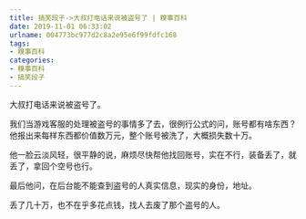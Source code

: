 ```yaml
---
title: 搞笑段子->大叔打电话来说被盗号了 | 糗事百科
date: 2019-11-01 06:33:02
urlname: 004773bc977d2c8a2e95e6f99fdfc168
tags: 
- 糗事百科
categories:
- 糗事百科
- 搞笑段子
---
```

大叔打电话来说被盗号了。

我们当游戏客服的处理被盗号的事情多了去，很例行公式的问，账号都有啥东西？他报出来每样东西都价值数万元，整个账号被洗了，大概损失数十万。

他一脸云淡风轻，很平静的说，麻烦尽快帮他找回账号，实在不行，装备丢了，就丢了，拿回个空号也行。

最后他问，在后台能不能查到盗号的人真实信息，现实的身份，地址。

丢了几十万，也不在乎多花点钱，找人去废了那个盗号的人。


